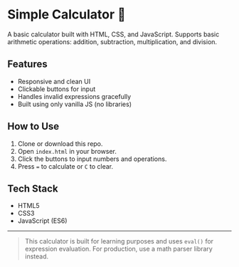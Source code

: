 # Simple Calculator 🧮

A basic calculator built with HTML, CSS, and JavaScript. Supports basic arithmetic operations: addition, subtraction, multiplication, and division.

## Features
- Responsive and clean UI
- Clickable buttons for input
- Handles invalid expressions gracefully
- Built using only vanilla JS (no libraries)

## How to Use

1. Clone or download this repo.
2. Open `index.html` in your browser.
3. Click the buttons to input numbers and operations.
4. Press `=` to calculate or `C` to clear.

## Tech Stack

- HTML5
- CSS3
- JavaScript (ES6)

---

> This calculator is built for learning purposes and uses `eval()` for expression evaluation. For production, use a math parser library instead.
